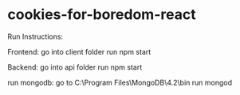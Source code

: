 # cookies-for-boredom-react

Run Instructions:

Frontend:
go into client folder
run npm start

Backend:
go into api folder
run npm start

run mongodb:
go to C:\Program Files\MongoDB\4.2\bin
run mongod
